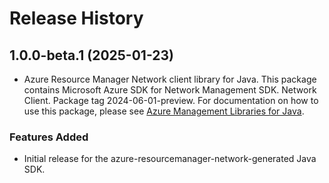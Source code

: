 # Release History

## 1.0.0-beta.1 (2025-01-23)

- Azure Resource Manager Network client library for Java. This package contains Microsoft Azure SDK for Network Management SDK. Network Client. Package tag 2024-06-01-preview. For documentation on how to use this package, please see [Azure Management Libraries for Java](https://aka.ms/azsdk/java/mgmt).
### Features Added

- Initial release for the azure-resourcemanager-network-generated Java SDK.

